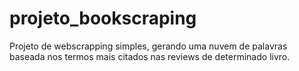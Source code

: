# projeto_bookscraping
Projeto de webscrapping simples, gerando uma nuvem de palavras baseada nos termos mais citados nas reviews de determinado livro.
